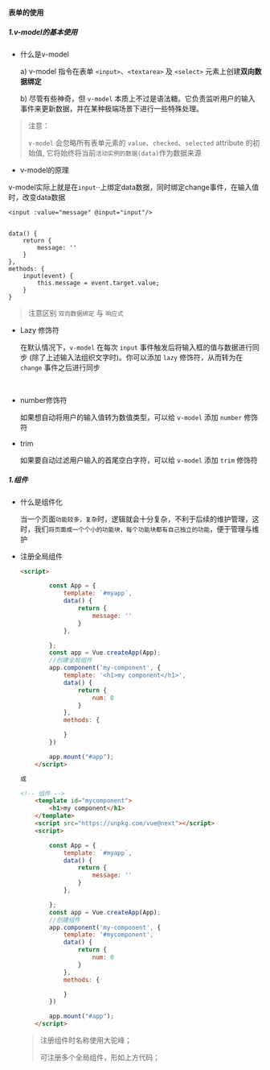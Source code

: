 #### 表单的使用

##### 1.v-model的基本使用

* 什么是v-model

  a) v-model 指令在表单 `<input>`、`<textarea>` 及 `<select>` 元素上创建**双向数据绑定**

  b) 尽管有些神奇，但 `v-model` 本质上不过是语法糖。它负责监听用户的输入事件来更新数据，并在某种极端场景下进行一些特殊处理。

> 注意：
>
> `v-model` 会忽略所有表单元素的 `value`、`checked`、`selected` attribute 的初始值, 它将始终将当前`活动实例的数据(data)`作为数据来源



* v-model的原理

​	v-model实际上就是在`input`··上绑定data数据，同时绑定change事件，在输入值时，改变data数据

```vue
<input :value="message" @input="input"/>


data() {
	return {
		message: ''
	}
},
methods: {
	input(event) {
		this.message = event.target.value;
	}
}
```



> 注意区别 `双向数据绑定` 与 `响应式`



* Lazy 修饰符

  在默认情况下，`v-model` 在每次 `input` 事件触发后将输入框的值与数据进行同步 (除了上述输入法组织文字时)。你可以添加 `lazy` 修饰符，从而转为在 `change` 事件之后进行同步

​	
* number修饰符

  如果想自动将用户的输入值转为数值类型，可以给 `v-model` 添加 `number` 修饰符
  
  


* trim

  如果要自动过滤用户输入的首尾空白字符，可以给 `v-model` 添加 `trim` 修饰符



##### 1.组件

* 什么是组件化

  当一个页面`功能较多，复杂`时，逻辑就会十分复杂，不利于后续的维护管理，这时，我们`将页面成一个个小的功能块，每个功能块都有自己独立的功能`，便于管理与维护


* 注册全局组件

  ```html
  <script>
  
          const App = {
              template: `#myapp`,
              data() {
                  return {
                      message: ''
                  }
              },
  
          };
          const app = Vue.createApp(App);
          //创建全局组件
          app.component('my-component', {
              template: '<h1>my component</h1>',
              data() {
                  return {
                      num: 0
                  }
              },
              methods: {
  
              }
          })
  
          app.mount("#app");
      </script>
  
  或
  
  <!-- 组件 -->
      <template id="mycomponent">
          <h1>my component</h1>
      </template>
      <script src="https://unpkg.com/vue@next"></script>
      <script>
  
          const App = {
              template: `#myapp`,
              data() {
                  return {
                      message: ''
                  }
              },
  
          };
          const app = Vue.createApp(App);
          //创建组件
          app.component('my-component', {
              template: '#mycomponent',
              data() {
                  return {
                      num: 0
                  }
              },
              methods: {
  
              }
          })
  
          app.mount("#app");
      </script>
  ```
  
  > 注册组件时名称使用大驼峰；
  >
  > 可注册多个全局组件，形如上方代码；
  
  

